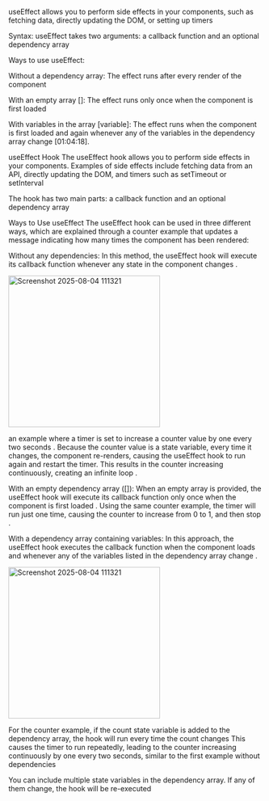  useEffect allows you to perform side effects in your components, such as fetching data, directly updating the DOM, or setting up timers 

Syntax: useEffect takes two arguments: a callback function and an optional dependency array 

Ways to use useEffect:

Without a dependency array: The effect runs after every render of the component

With an empty array []: The effect runs only once when the component is first loaded

With variables in the array [variable]: The effect runs when the component is first loaded and again whenever any of the variables in the dependency array change [01:04:18].



useEffect Hook
The useEffect hook allows you to perform side effects in your components. Examples of side effects include fetching data from an API, directly updating the DOM, and timers such as setTimeout or setInterval

The hook has two main parts: a callback function and an optional dependency array 

Ways to Use useEffect
The useEffect hook can be used in three different ways, which are explained through a counter example that updates a message indicating how many times the component has been rendered:

Without any dependencies:
In this method, the useEffect hook will execute its callback function whenever any state in the component changes .

<img width="300" height="300" alt="Screenshot 2025-08-04 111321" src="https://github.com/user-attachments/assets/f3271f4a-f2fd-43a1-b061-2bce7ed1f167" />

 an example where a timer is set to increase a counter value by one every two seconds  . Because the counter value is a state variable, every time it changes, the component re-renders, causing the useEffect hook to run again and restart the timer. This results in the counter increasing continuously, creating an infinite loop .

With an empty dependency array ([]):
When an empty array is provided, the useEffect hook will execute its callback function only once when the component is first loaded .
Using the same counter example, the timer will run just one time, causing the counter to increase from 0 to 1, and then stop .

With a dependency array containing variables:
In this approach, the useEffect hook executes the callback function when the component loads and whenever any of the variables listed in the dependency array change .

<img width="300" height="300" alt="Screenshot 2025-08-04 111321" src="https://github.com/user-attachments/assets/4f42a4ad-f4a2-4da4-9e37-a32873ced174" />

For the counter example, if the count state variable is added to the dependency array, the hook will run every time the count changes  This causes the timer to run repeatedly, leading to the counter increasing continuously by one every two seconds, similar to the first example without dependencies  

You can include multiple state variables in the dependency array. If any of them change, the hook will be re-executed 
